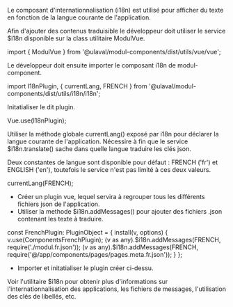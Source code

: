 Le composant d'internationnalisation (i18n) est utilisé pour afficher du texte en fonction de la langue courante de l'application.

Afin d'ajouter des contenus traduisible le développeur doit utiliser le service $i18n disponible sur la class utilitaire ModulVue.

<m-highlight lang="js">import { ModulVue } from '@ulaval/modul-components/dist/utils/vue/vue';</m-highlight>

Le développeur doit ensuite importer le composant i18n de modul-component.

<m-highlight lang="js">import I18nPlugin, { currentLang, FRENCH } from '@ulaval/modul-components/dist/utils/i18n/i18n';</m-highlight>

Initatialiser le dit plugin.

<m-highlight lang="js">Vue.use(I18nPlugin);</m-highlight>

Utiliser la méthode globale currentLang() exposé par i18n pour déclarer la langue courante de l'application.
Nécessire à fin que le service $i18n.translate() sache dans quelle langue traduire les clés json.

Deux constantes de langue sont disponible pour défaut : FRENCH ('fr') et ENGLISH ('en'), toutefois le service n'est pas limité à ces deux valeurs.

<m-highlight lang="js">currentLang(FRENCH);</m-highlight>

- Créer un plugin vue, lequel servira à regrouper tous les différents fichiers json de l'application.
- Utiliser la methode $i18n.addMessages() pour ajouter des fichiers .json contenant les texte à traduire.

<m-highlight lang="js">
    const FrenchPlugin: PluginObject = {
        install(v, options) {
            v.use(ComponentsFrenchPlugin);
            (v as any).$i18n.addMessages(FRENCH, require('./modul.fr.json'));
            (v as any).$i18n.addMessages(FRENCH, require('@/app/components/pages/pages.meta.fr.json'));
        }
    };
</m-highlight>

- Importer et initatialiser le plugin créer ci-dessu.

Voir l'utilitaire <m-link url="/composants/i18n">$i18n</m-link> pour obtenir plus d'informations sur l'internationnalisation des applications, les fichiers de messages, l'utilisation des clés de libellés, etc.
